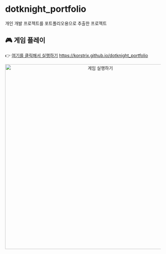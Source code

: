 # dotknight_portfolio
개인 개발 프로젝트를 포트폴리오용으로 추출한 프로젝트

## 🎮 게임 플레이
👉 [여기를 클릭해서 실행하기](https://korstrix.github.io/dotknight_portfolio)
https://korstrix.github.io/dotknight_portfolio
<p align="center">
  <a href="https://korstrix.github.io/dotknight_portfolio" target="_blank">
    <img src="images/gamegif.gif" alt="게임 실행하기" width="600">
  </a>
</p>
